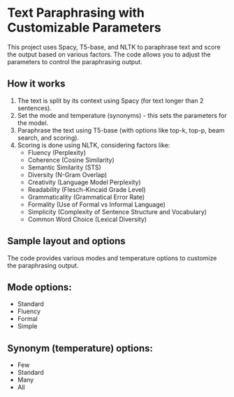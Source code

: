 # Text Paraphrasing with Customizable Parameters

This project uses Spacy, T5-base, and NLTK to paraphrase text and score the output based on various factors. The code allows you to adjust the parameters to control the paraphrasing output.

## How it works

1. The text is split by its context using Spacy (for text longer than 2 sentences).
2. Set the mode and temperature (synonyms) - this sets the parameters for the model.
3. Paraphrase the text using T5-base (with options like top-k, top-p, beam search, and scoring).
4. Scoring is done using NLTK, considering factors like:
   - Fluency (Perplexity)
   - Coherence (Cosine Similarity)
   - Semantic Similarity (STS)
   - Diversity (N-Gram Overlap)
   - Creativity (Language Model Perplexity)
   - Readability (Flesch-Kincaid Grade Level)
   - Grammaticality (Grammatical Error Rate)
   - Formality (Use of Formal vs Informal Language)
   - Simplicity (Complexity of Sentence Structure and Vocabulary)
   - Common Word Choice (Lexical Diversity)

## Sample layout and options

The code provides various modes and temperature options to customize the paraphrasing output.

## Mode options:
   - Standard
   - Fluency
   - Formal
   - Simple

## Synonym (temperature) options:
   - Few
   - Standard
   - Many
   - All

